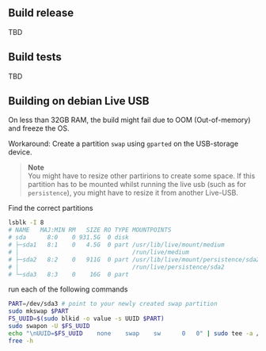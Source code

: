 ## Build release

TBD

## Build tests

TBD


## Building on debian Live USB
On less than 32GB RAM, the build might fail due to OOM (Out-of-memory) and freeze the OS.

Workaround: Create a partition `swap` using `gparted` on the USB-storage device.

> **Note** \
> You might have to resize other partirions to create some space. If this partition has to be mounted whilst running the live usb (such as for `persistence`), you might have to resize it from another Live-USB.

Find the correct partitions
```bash
lsblk -I 8
# NAME   MAJ:MIN RM   SIZE RO TYPE MOUNTPOINTS
# sda      8:0    0 931.5G  0 disk 
# ├─sda1   8:1    0   4.5G  0 part /usr/lib/live/mount/medium
# │                                /run/live/medium
# ├─sda2   8:2    0   911G  0 part /usr/lib/live/mount/persistence/sda2
# │                                /run/live/persistence/sda2
# └─sda3   8:3    0    16G  0 part 
```

run each of the following commands
```bash
PART=/dev/sda3 # point to your newly created swap partition
sudo mkswap $PART
FS_UUID=$(sudo blkid -o value -s UUID $PART)
sudo swapon -U $FS_UUID
echo "\nUUID=$FS_UUID    none    swap    sw      0   0" | sudo tee -a /etc/fstab
free -h
```
